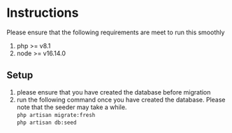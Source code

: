 # Instructions
Please ensure that the following requirements are meet to run this smoothly
1. php >= v8.1
2. node >= v16.14.0

## Setup
1. please ensure that you have created the database before migration
2. run the following command once you have created the database. Please note that the seeder may take a while.</br>
`php artisan migrate:fresh`</br>
`php artisan db:seed`